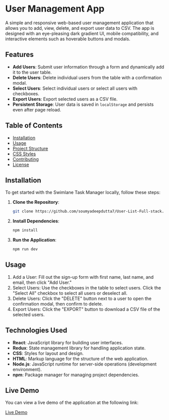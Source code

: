 # User Management App

A simple and responsive web-based user management application that allows you to add, view, delete, and export user data to CSV. The app is designed with an eye-pleasing dark gradient UI, mobile compatibility, and interactive elements such as hoverable buttons and modals.

## Features

- **Add Users**: Submit user information through a form and dynamically add it to the user table.
- **Delete Users**: Delete individual users from the table with a confirmation modal.
- **Select Users**: Select individual users or select all users with checkboxes.
- **Export Users**: Export selected users as a CSV file.
- **Persistent Storage**: User data is saved in `localStorage` and persists even after page reload.

## Table of Contents

- [Installation](#installation)
- [Usage](#usage)
- [Project Structure](#project-structure)
- [CSS Styles](#css-styles)
- [Contributing](#contributing)
- [License](#license)

## Installation

To get started with the Swimlane Task Manager locally, follow these steps:

1. **Clone the Repository**:
   ```bash
   git clone https://github.com/soumyadeepdutta7/User-List-Full-stack.git

2. **Install Dependencies**:
   ```bash
   npm install

3. **Run the Application**:
   ```bash
   npm run dev


## Usage

1. Add a User: Fill out the sign-up form with first name, last name, and email, then click "Add User."
2. Select Users: Use the checkboxes in the table to select users. Click the "Select All" checkbox to select all users or deselect all.
3. Delete Users: Click the "DELETE" button next to a user to open the confirmation modal, then confirm to delete.
4. Export Users: Click the "EXPORT" button to download a CSV file of the selected users.



## Technologies Used

- **React**: JavaScript library for building user interfaces.
- **Redux**: State management library for handling application state.
- **CSS**: Styles for layout and design.
- **HTML**: Markup language for the structure of the web application.
- **Node.js**: JavaScript runtime for server-side operations (development environment).
- **npm**: Package manager for managing project dependencies.


## Live Demo

You can view a live demo of the application at the following link:

[Live Demo](https://swimlane-management-app.netlify.app/)

